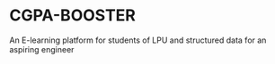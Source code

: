 # CGPA-BOOSTER
An E-learning platform for students of LPU and structured data for an aspiring engineer
